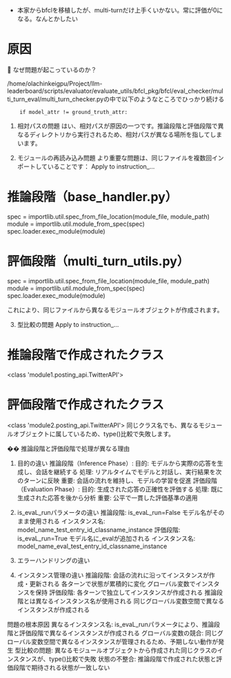 
- 本家からbfclを移植したが、multi-turnだけ上手くいかない。常に評価が0になる。なんとかしたい

# 原因
🤔 なぜ問題が起こっているのか？

/home/olachinkeigpu/Project/llm-leaderboard/scripts/evaluator/evaluate_utils/bfcl_pkg/bfcl/eval_checker/multi_turn_eval/multi_turn_checker.pyの中で以下のようなところでひっかり続ける

        if model_attr != ground_truth_attr:

1. 相対パスの問題
はい、相対パスが原因の一つです。推論段階と評価段階で異なるディレクトリから実行されるため、相対パスが異なる場所を指してしまいます。

2. モジュールの再読み込み問題
より重要な問題は、同じファイルを複数回インポートしていることです：
Apply to instruction_...
# 推論段階（base_handler.py）
spec = importlib.util.spec_from_file_location(module_file, module_path)
module = importlib.util.module_from_spec(spec)
spec.loader.exec_module(module)

# 評価段階（multi_turn_utils.py）
spec = importlib.util.spec_from_file_location(module_file, module_path)
module = importlib.util.module_from_spec(spec)
spec.loader.exec_module(module)

これにより、同じファイルから異なるモジュールオブジェクトが作成されます。

3. 型比較の問題
Apply to instruction_...
# 推論段階で作成されたクラス
<class 'module1.posting_api.TwitterAPI'>

# 評価段階で作成されたクラス  
<class 'module2.posting_api.TwitterAPI'>
同じクラス名でも、異なるモジュールオブジェクトに属しているため、type()比較で失敗します。

�� 推論段階と評価段階で処理が異なる理由
1. 目的の違い
推論段階（Inference Phase）:
目的: モデルから実際の応答を生成し、会話を継続する
処理: リアルタイムでモデルと対話し、実行結果を次のターンに反映
重要: 会話の流れを維持し、モデルの学習を促進
評価段階（Evaluation Phase）:
目的: 生成された応答の正確性を評価する
処理: 既に生成された応答を後から分析
重要: 公平で一貫した評価基準の適用

2. is_evaL_runパラメータの違い
推論段階: is_evaL_run=False
モデル名がそのまま使用される
インスタンス名: model_name_test_entry_id_classname_instance
評価段階: is_evaL_run=True
モデル名に_evalが追加される
インスタンス名: model_name_eval_test_entry_id_classname_instance

3. エラーハンドリングの違い
4. インスタンス管理の違い
推論段階:
会話の流れに沿ってインスタンスが作成・更新される
各ターンで状態が累積的に変化
グローバル変数でインスタンスを保持
評価段階:
各ターンで独立してインスタンスが作成される
推論段階とは異なるインスタンス名が使用される
同じグローバル変数空間で異なるインスタンスが作成される

問題の根本原因
異なるインスタンス名: is_evaL_runパラメータにより、推論段階と評価段階で異なるインスタンスが作成される
グローバル変数の競合: 同じグローバル変数空間で異なるインスタンスが管理されるため、予期しない動作が発生
型比較の問題: 異なるモジュールオブジェクトから作成された同じクラスのインスタンスが、type()比較で失敗
状態の不整合: 推論段階で作成された状態と評価段階で期待される状態が一致しない